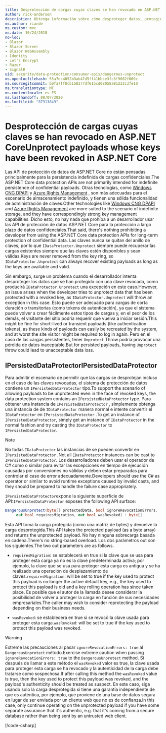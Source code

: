 ```yaml
---
title: Desprotección de cargas cuyas claves se han revocado en ASP.NET Core
author: rick-anderson
description: Obtenga información sobre cómo desproteger datos, protegidos con claves que se han revocado, en una aplicación ASP.NET Core.
ms.author: riande
ms.custom: mvc
ms.date: 10/24/2018
no-loc:
- Blazor
- Blazor Server
- Blazor WebAssembly
- Identity
- Let's Encrypt
- Razor
- SignalR
uid: security/data-protection/consumer-apis/dangerous-unprotect
ms.openlocfilehash: 55a7ec4052b3ab47d5ff41bbce3fc3f9662f609c
ms.sourcegitcommit: b0fa7ff0cb158277df61bcd08058a81222c3fe10
ms.translationtype: MT
ms.contentlocale: es-ES
ms.lasthandoff: 08/07/2020
ms.locfileid: "87913849"
---
```

# <a name="unprotect-payloads-whose-keys-have-been-revoked-in-aspnet-core"></a><span data-ttu-id="63d6d-103">Desprotección de cargas cuyas claves se han revocado en ASP.NET Core</span><span class="sxs-lookup"><span data-stu-id="63d6d-103">Unprotect payloads whose keys have been revoked in ASP.NET Core</span></span>

<a name="data-protection-consumer-apis-dangerous-unprotect"></a>

<span data-ttu-id="63d6d-104">Las API de protección de datos de ASP.NET Core no están pensadas principalmente para la persistencia indefinida de cargas confidenciales.</span><span class="sxs-lookup"><span data-stu-id="63d6d-104">The ASP.NET Core data protection APIs are not primarily intended for indefinite persistence of confidential payloads.</span></span> <span data-ttu-id="63d6d-105">Otras tecnologías, como [Windows CNG DPAPI](/windows/win32/seccng/cng-dpapi) y [Azure Rights Management](/rights-management/) , son más adecuadas para el escenario de almacenamiento indefinido, y tienen una sólida funcionalidad de administración de claves.</span><span class="sxs-lookup"><span data-stu-id="63d6d-105">Other technologies like [Windows CNG DPAPI](/windows/win32/seccng/cng-dpapi) and [Azure Rights Management](/rights-management/) are more suited to the scenario of indefinite storage, and they have correspondingly strong key management capabilities.</span></span> <span data-ttu-id="63d6d-106">Dicho esto, no hay nada que prohíba a un desarrollador usar las API de protección de datos ASP.NET Core para la protección a largo plazo de datos confidenciales.</span><span class="sxs-lookup"><span data-stu-id="63d6d-106">That said, there's nothing prohibiting a developer from using the ASP.NET Core data protection APIs for long-term protection of confidential data.</span></span> <span data-ttu-id="63d6d-107">Las claves nunca se quitan del anillo de claves, por lo que `IDataProtector.Unprotect` siempre puede recuperar las cargas existentes siempre que las claves estén disponibles y sean válidas.</span><span class="sxs-lookup"><span data-stu-id="63d6d-107">Keys are never removed from the key ring, so `IDataProtector.Unprotect` can always recover existing payloads as long as the keys are available and valid.</span></span>

<span data-ttu-id="63d6d-108">Sin embargo, surge un problema cuando el desarrollador intenta desproteger los datos que se han protegido con una clave revocada, como producirá `IDataProtector.Unprotect` una excepción en este caso.</span><span class="sxs-lookup"><span data-stu-id="63d6d-108">However, an issue arises when the developer tries to unprotect data that has been protected with a revoked key, as `IDataProtector.Unprotect` will throw an exception in this case.</span></span> <span data-ttu-id="63d6d-109">Esto puede ser adecuado para cargas de corta duración o transitorias (como tokens de autenticación), ya que el sistema puede volver a crear fácilmente estos tipos de cargas y, en el peor de los demás, el visitante del sitio podría requerir que vuelva a iniciar sesión.</span><span class="sxs-lookup"><span data-stu-id="63d6d-109">This might be fine for short-lived or transient payloads (like authentication tokens), as these kinds of payloads can easily be recreated by the system, and at worst the site visitor might be required to log in again.</span></span> <span data-ttu-id="63d6d-110">Pero en el caso de las cargas persistentes, tener `Unprotect` Throw podría provocar una pérdida de datos inaceptable.</span><span class="sxs-lookup"><span data-stu-id="63d6d-110">But for persisted payloads, having `Unprotect` throw could lead to unacceptable data loss.</span></span>

## <a name="ipersisteddataprotector"></a><span data-ttu-id="63d6d-111">IPersistedDataProtector</span><span class="sxs-lookup"><span data-stu-id="63d6d-111">IPersistedDataProtector</span></span>

<span data-ttu-id="63d6d-112">Para admitir el escenario de permitir que las cargas se desprotejan incluso en el caso de las claves revocadas, el sistema de protección de datos contiene un `IPersistedDataProtector` tipo.</span><span class="sxs-lookup"><span data-stu-id="63d6d-112">To support the scenario of allowing payloads to be unprotected even in the face of revoked keys, the data protection system contains an `IPersistedDataProtector` type.</span></span> <span data-ttu-id="63d6d-113">Para obtener una instancia de `IPersistedDataProtector` , simplemente obtenga una instancia de de `IDataProtector` manera normal e intente convertir el `IDataProtector` en `IPersistedDataProtector` .</span><span class="sxs-lookup"><span data-stu-id="63d6d-113">To get an instance of `IPersistedDataProtector`, simply get an instance of `IDataProtector` in the normal fashion and try casting the `IDataProtector` to `IPersistedDataProtector`.</span></span>

> [!NOTE]
> <span data-ttu-id="63d6d-114">No todas `IDataProtector` las instancias de se pueden convertir en `IPersistedDataProtector` .</span><span class="sxs-lookup"><span data-stu-id="63d6d-114">Not all `IDataProtector` instances can be cast to `IPersistedDataProtector`.</span></span> <span data-ttu-id="63d6d-115">Los desarrolladores deben usar el operador de C# como o similar para evitar las excepciones en tiempo de ejecución causadas por conversiones no válidas y deben estar preparadas para controlar el caso de error adecuadamente.</span><span class="sxs-lookup"><span data-stu-id="63d6d-115">Developers should use the C# as operator or similar to avoid runtime exceptions caused by invalid casts, and they should be prepared to handle the failure case appropriately.</span></span>

<span data-ttu-id="63d6d-116">`IPersistedDataProtector`expone la siguiente superficie de API:</span><span class="sxs-lookup"><span data-stu-id="63d6d-116">`IPersistedDataProtector` exposes the following API surface:</span></span>

```csharp
DangerousUnprotect(byte[] protectedData, bool ignoreRevocationErrors,
     out bool requiresMigration, out bool wasRevoked) : byte[]
```

<span data-ttu-id="63d6d-117">Esta API toma la carga protegida (como una matriz de bytes) y devuelve la carga desprotegida.</span><span class="sxs-lookup"><span data-stu-id="63d6d-117">This API takes the protected payload (as a byte array) and returns the unprotected payload.</span></span> <span data-ttu-id="63d6d-118">No hay ninguna sobrecarga basada en cadena.</span><span class="sxs-lookup"><span data-stu-id="63d6d-118">There's no string-based overload.</span></span> <span data-ttu-id="63d6d-119">Los dos parámetros out son los siguientes.</span><span class="sxs-lookup"><span data-stu-id="63d6d-119">The two out parameters are as follows.</span></span>

* <span data-ttu-id="63d6d-120">`requiresMigration`: se establecerá en true si la clave que se usa para proteger esta carga ya no es la clave predeterminada activa; por ejemplo, la clave que se usa para proteger esta carga es antigua y se ha realizado una operación de desplazamiento de claves.</span><span class="sxs-lookup"><span data-stu-id="63d6d-120">`requiresMigration`: will be set to true if the key used to protect this payload is no longer the active default key, e.g., the key used to protect this payload is old and a key rolling operation has since taken place.</span></span> <span data-ttu-id="63d6d-121">Es posible que el autor de la llamada desee considerar la posibilidad de volver a proteger la carga en función de sus necesidades empresariales.</span><span class="sxs-lookup"><span data-stu-id="63d6d-121">The caller may wish to consider reprotecting the payload depending on their business needs.</span></span>

* <span data-ttu-id="63d6d-122">`wasRevoked`: se establecerá en true si se revocó la clave usada para proteger esta carga.</span><span class="sxs-lookup"><span data-stu-id="63d6d-122">`wasRevoked`: will be set to true if the key used to protect this payload was revoked.</span></span>

>[!WARNING]
> <span data-ttu-id="63d6d-123">Extreme las precauciones al pasar `ignoreRevocationErrors: true` al `DangerousUnprotect` método.</span><span class="sxs-lookup"><span data-stu-id="63d6d-123">Exercise extreme caution when passing `ignoreRevocationErrors: true` to the `DangerousUnprotect` method.</span></span> <span data-ttu-id="63d6d-124">Si después de llamar a este método el `wasRevoked` valor es true, la clave usada para proteger esta carga se ha revocado y la autenticidad de la carga debe tratarse como sospechosa.</span><span class="sxs-lookup"><span data-stu-id="63d6d-124">If after calling this method the `wasRevoked` value is true, then the key used to protect this payload was revoked, and the payload's authenticity should be treated as suspect.</span></span> <span data-ttu-id="63d6d-125">En este caso, siga usando solo la carga desprotegida si tiene una garantía independiente de que es auténtica, por ejemplo, que proviene de una base de datos segura en lugar de ser enviada por un cliente web que no es de confianza.</span><span class="sxs-lookup"><span data-stu-id="63d6d-125">In this case, only continue operating on the unprotected payload if you have some separate assurance that it's authentic, e.g. that it's coming from a secure database rather than being sent by an untrusted web client.</span></span>

[!code-csharp[](dangerous-unprotect/samples/dangerous-unprotect.cs)]

